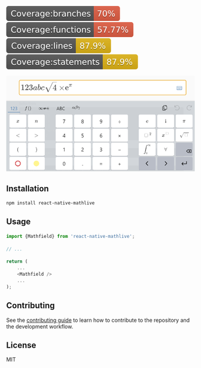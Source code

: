 ![Main screen](./coverage/badge-branches.svg)
![Main screen](./coverage/badge-functions.svg)
![Main screen](./coverage/badge-lines.svg)
![Main screen](./coverage/badge-statements.svg)

![Main screen](./docs/images/main_screen.png)

## Installation

```sh
npm install react-native-mathlive
```

## Usage

```js
import {Mathfield} from 'react-native-mathlive';

// ...

return (
    ...
    <Mathfield />
    ...
);
```

## Contributing

See the [contributing guide](CONTRIBUTING.md) to learn how to contribute to the repository and the development workflow.

## License

MIT
